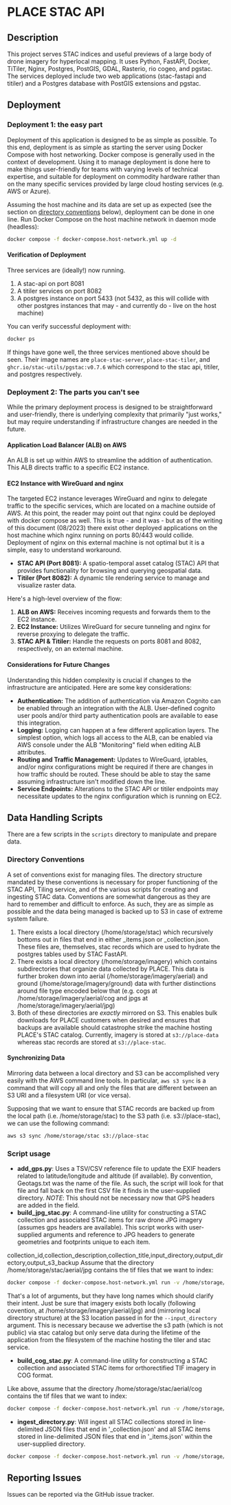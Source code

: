 # PLACE STAC API

## Description

This project serves STAC indices and useful previews of a large body of drone imagery for hyperlocal mapping. It uses Python, FastAPI, Docker, TiTiler, Nginx, Postgres, PostGIS, GDAL, Rasterio, rio cogeo, and pgstac. The services deployed include two web applications (stac-fastapi and titiler) and a Postgres database with PostGIS extensions and pgstac.

## Deployment

### Deployment 1: the easy part

Deployment of this application is designed to be as simple as possible. To this end, deployment is as simple as starting the server using Docker Compose with host networking. Docker compose is generally used in the context of development. Using it to manage deployment is done here to make things user-friendly for teams with varying levels of technical expertise, and suitable for deployment on commodity hardware rather than on the many specific services provided by large cloud hosting services (e.g. AWS or Azure).


Assuming the host machine and its data are set up as expected (see the section on [directory conventions](#directory-conventions) below), deployment can be done in one line. Run Docker Compose on the host machine network in daemon mode (headless):
```bash
docker compose -f docker-compose.host-network.yml up -d
```

#### Verification of Deployment

Three services are (ideally!) now running.
1. A stac-api on port 8081
2. A titiler services on port 8082
3. A postgres instance on port 5433 (not 5432, as this will collide with other postgres instances that may - and currently do - live on the host machine)

You can verify successful deployment with:
```bash
docker ps
```

If things have gone well, the three services mentioned above should be seen. Their image names are `place-stac-server`, `place-stac-tiler`, and `ghcr.io/stac-utils/pgstac:v0.7.6` which correspond to the stac api, titiler, and postgres respectively.


### Deployment 2: The parts you can't see

While the primary deployment process is designed to be straightforward and user-friendly, there is underlying complexity that primarily "just works," but may require understanding if infrastructure changes are needed in the future.

#### Application Load Balancer (ALB) on AWS

An ALB is set up within AWS to streamline the addition of authentication. This ALB directs traffic to a specific EC2 instance.

#### EC2 Instance with WireGuard and nginx

The targeted EC2 instance leverages WireGuard and nginx to delegate traffic to the specific services, which are located on a machine outside of AWS. At this point, the reader may point out that nginx could be deployed with docker compose as well. This is true - and it was - but as of the writing of this document (08/2023) there exist other deployed applications on the host machine which nginx running on ports 80/443 would collide. Deployment of nginx on this external machine is not optimal but it is a simple, easy to understand workaround.

- **STAC API (Port 8081):** A spatio-temporal asset catalog (STAC) API that provides functionality for browsing and querying geospatial data.
- **Titiler (Port 8082):** A dynamic tile rendering service to manage and visualize raster data.

Here's a high-level overview of the flow:

1. **ALB on AWS:** Receives incoming requests and forwards them to the EC2 instance.
2. **EC2 Instance:** Utilizes WireGuard for secure tunneling and nginx for reverse proxying to delegate the traffic.
3. **STAC API & Titiler:** Handle the requests on ports 8081 and 8082, respectively, on an external machine.

#### Considerations for Future Changes

Understanding this hidden complexity is crucial if changes to the infrastructure are anticipated. Here are some key considerations:

- **Authentication:** The addition of authentication via Amazon Cognito can be enabled through an integration with the ALB. User-defined cognito user pools and/or third party authentication pools are available to ease this integration.
- **Logging:** Logging can happen at a few different application layers. The simplest option, which logs all access to the ALB, can be enabled via AWS console under the ALB "Monitoring" field when editing ALB attributes.
- **Routing and Traffic Management:** Updates to WireGuard, iptables, and/or nginx configurations might be required if there are changes in how traffic should be routed. These should be able to stay the same assuming infrastructure isn't modified down the line.
- **Service Endpoints:** Alterations to the STAC API or titiler endpoints may necessitate updates to the nginx configuration which is running on EC2.


## Data Handling Scripts

There are a few scripts in the `scripts` directory to manipulate and prepare data.

### Directory Conventions

A set of conventions exist for managing files. The directory structure mandated by these conventions is necessary for proper functioning of the STAC API, Tiling service, and of the various scripts for creating and ingesting STAC data. Conventions are somewhat dangerous as they are hard to remember and difficult to enforce. As such, they are as simple as possible and the data being managed is backed up to S3 in case of extreme system failure.

1. There exists a local directory (/home/storage/stac) which recursively bottoms out in files that end in either _items.json or _collection.json. These files are, themselves, stac records which are used to hydrate the postgres tables used by STAC FastAPI.
2. There exists a local directory (/home/storage/imagery) which contains subdirectories that organize data collected by PLACE. This data is further broken down into aerial (/home/storage/imagery/aerial) and ground (/home/storage/imagery/ground) data with further distinctions around file type encoded below that (e.g. cogs at /home/storage/imagery/aerial/cog and jpgs at /home/storage/imagery/aerial/jpg)
3. Both of these directories are *exactly* mirrored on S3. This enables bulk downloads for PLACE customers when desired and ensures that backups are available should catastrophe strike the machine hosting PLACE's STAC catalog. Currently, imagery is stored at `s3://place-data` whereas stac records are stored at `s3://place-stac`.

#### Synchronizing Data

Mirroring data between a local directory and S3 can be accomplished very easily with the AWS command line tools. In particular, `aws s3 sync` is a command that will copy all and only the files that are different between an S3 URI and a filesystem URI (or vice versa).

Supposing that we want to ensure that STAC records are backed up from the local path (i.e. /home/storage/stac) to the S3 path (i.e. s3://place-stac), we can use the following command:
```bash
aws s3 sync /home/storage/stac s3://place-stac
```

### Script usage

* **add_gps.py**: Uses a TSV/CSV reference file to update the EXIF headers related to latitude/longitude and altitude (if available). By convention, Geotags.txt was the name of the file. As such, the script will look for that file and fall back on the first CSV file it finds in the user-supplied directory. *NOTE*: This should not be necessary now that GPS headers are added in the field.
* **build_jpg_stac.py**: A command-line utility for constructing a STAC collection and associated STAC items for raw drone JPG imagery (assumes gps headers are available). This script works with user-supplied arguments and reference to JPG headers to generate geometries and footprints unique to each item.

collection_id,collection_description,collection_title,input_directory,output_directory,output_s3_backup
Assume that the directory /home/storage/stac/aerial/jpg contains the tif files that we want to index:
```bash
docker compose -f docker-compose.host-network.yml run -v /home/storage/stac/aerial/cog:/home/storage/stac/aerial/cog -e AWS_ACCESS_KEY_ID={AWS_ID} -e AWS_SECRET_ACCESS_KEY={AWS_SECRET} place-scripts /bin/bash -c "python3 scripts/build_jpg_stac.py --collection_id providenciales-raw --collection_description Raw drone imagery from Providenciales --collection_title Providenciales raw imagery --input_directory s3://place-data/aerial/jpg/providenciales --output_directory /home/storage/stac/aerial/jpg --output_s3_backup s3://place-stac/aerial/jpg"
```

That's a lot of arguments, but they have long names which should clarify their intent. Just be sure that imagery exists both locally (following covention, at /home/storage/imagery/aerial/jpg) and (mirroring local directory structure) at the S3 location passed in for the `--input_directory` argument. This is necessary because we advertise the s3 path (which is not public) via stac catalog but only serve data during the lifetime of the application from the filesystem of the machine hosting the tiler and stac service.

* **build_cog_stac.py**: A command-line utility for constructing a STAC collection and associated STAC items for orthorectified TIF imagery in COG format.

Like above, assume that the directory /home/storage/stac/aerial/cog contains the tif files that we want to index:
```bash
docker compose -f docker-compose.host-network.yml run -v /home/storage/stac/aerial/cog:/home/storage/stac/aerial/cog -e AWS_ACCESS_KEY_ID={AWS_ID} -e AWS_SECRET_ACCESS_KEY={AWS_SECRET} place-scripts /bin/bash -c "python3 scripts/build_cog_stac.py"
```
* **ingest_directory.py**: Will ingest all STAC collections stored in line-delimited JSON files that end in '_collection.json' and all STAC items stored in line-delimited JSON files that end in '_items.json' within the user-supplied directory.

```bash
docker compose -f docker-compose.host-network.yml run -v /home/storage/stac/aerial/jpg:/home/storage/stac/aerial/jpg place-scripts /bin/bash -c "python3 scripts/ingest_directory.py /home/storage/stac/aerial/jpg"
```

## Reporting Issues

Issues can be reported via the GitHub issue tracker.
